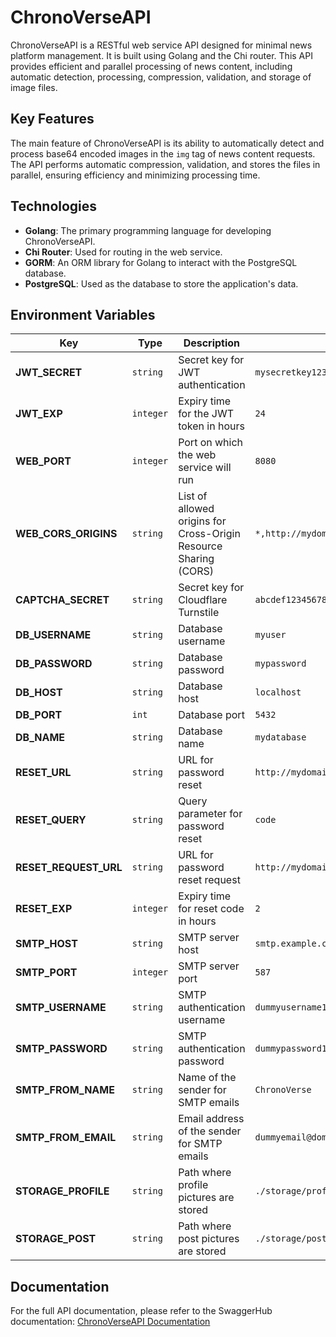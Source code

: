 # ChronoVerseAPI
ChronoVerseAPI is a RESTful web service API designed for minimal news platform management. It is built using Golang and the Chi router. This API provides efficient and parallel processing of news content, including automatic detection, processing, compression, validation, and storage of image files.

## Key Features
The main feature of ChronoVerseAPI is its ability to automatically detect and process base64 encoded images in the `img` tag of news content requests. The API performs automatic compression, validation, and stores the files in parallel, ensuring efficiency and minimizing processing time.

## Technologies
* **Golang**: The primary programming language for developing ChronoVerseAPI.
* **Chi Router**: Used for routing in the web service.
* **GORM**: An ORM library for Golang to interact with the PostgreSQL database.
* **PostgreSQL**: Used as the database to store the application's data.

## Environment Variables
| **Key**                     | **Type**     | **Description**                                                                                       | **Example**                                      |
|-----------------------------|--------------|-------------------------------------------------------------------------------------------------------|--------------------------------------------------|
| **JWT_SECRET**              | `string`     | Secret key for JWT authentication                                                                    | `mysecretkey12345`                               |
| **JWT_EXP**                 | `integer`    | Expiry time for the JWT token in hours                                                                  | `24`                                             |
| **WEB_PORT**                | `integer`    | Port on which the web service will run                                                                  | `8080`                                           |
| **WEB_CORS_ORIGINS**        | `string`     | List of allowed origins for Cross-Origin Resource Sharing (CORS)                                        | `*,http://mydomain.com,http://anotherdomain.com` |
| **CAPTCHA_SECRET**          | `string`     | Secret key for Cloudflare Turnstile                                                                   | `abcdef1234567890abcdef1234567890`               |
| **DB_USERNAME**             | `string`     | Database username                                                                                     | `myuser`                                         |
| **DB_PASSWORD**             | `string`     | Database password                                                                                     | `mypassword`                                     |
| **DB_HOST**                 | `string`     | Database host                                                                                         | `localhost`                                      |
| **DB_PORT**                 | `int`        | Database port                                                                                         | `5432`                                           |
| **DB_NAME**                 | `string`     | Database name                                                                                         | `mydatabase`                                     |
| **RESET_URL**               | `string`     | URL for password reset                                                                                 | `http://mydomain.com/reset`                      |
| **RESET_QUERY**             | `string`     | Query parameter for password reset                                                                     | `code`                                           |
| **RESET_REQUEST_URL**       | `string`     | URL for password reset request                                                                         | `http://mydomain.com/forgot`                     |
| **RESET_EXP**               | `integer`    | Expiry time for reset code in hours                                                                     | `2`                                              |
| **SMTP_HOST**               | `string`     | SMTP server host                                                                                        | `smtp.example.com`                               |
| **SMTP_PORT**               | `integer`    | SMTP server port                                                                                        | `587`                                            |
| **SMTP_USERNAME**           | `string`     | SMTP authentication username                                                                            | `dummyusername123`                               |
| **SMTP_PASSWORD**           | `string`     | SMTP authentication password                                                                            | `dummypassword123`                               |
| **SMTP_FROM_NAME**          | `string`     | Name of the sender for SMTP emails                                                                      | `ChronoVerse`                                    |
| **SMTP_FROM_EMAIL**         | `string`     | Email address of the sender for SMTP emails                                                             | `dummyemail@domain.com`                          |
| **STORAGE_PROFILE**         | `string`     | Path where profile pictures are stored                                                                   | `./storage/profile_picture/`                     |
| **STORAGE_POST**            | `string`     | Path where post pictures are stored                                                                     | `./storage/post_picture/`                        |

## Documentation
For the full API documentation, please refer to the SwaggerHub documentation:
[ChronoVerseAPI Documentation](https://app.swaggerhub.com/apis-docs/ScrKiddy/ChronoVerseAPI/1.0.0)
